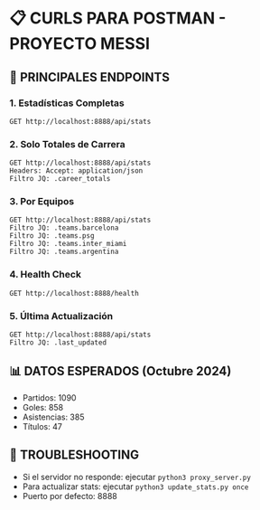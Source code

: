 # 📋 CURLS PARA POSTMAN - PROYECTO MESSI

## 🚀 PRINCIPALES ENDPOINTS

### 1. Estadísticas Completas
```
GET http://localhost:8888/api/stats
```

### 2. Solo Totales de Carrera
```
GET http://localhost:8888/api/stats
Headers: Accept: application/json
Filtro JQ: .career_totals
```

### 3. Por Equipos
```
GET http://localhost:8888/api/stats
Filtro JQ: .teams.barcelona
Filtro JQ: .teams.psg  
Filtro JQ: .teams.inter_miami
Filtro JQ: .teams.argentina
```

### 4. Health Check
```
GET http://localhost:8888/health
```

### 5. Última Actualización
```
GET http://localhost:8888/api/stats
Filtro JQ: .last_updated
```

## 📊 DATOS ESPERADOS (Octubre 2024)
- Partidos: 1090
- Goles: 858  
- Asistencias: 385
- Títulos: 47

## 🔧 TROUBLESHOOTING
- Si el servidor no responde: ejecutar `python3 proxy_server.py`
- Para actualizar stats: ejecutar `python3 update_stats.py once`
- Puerto por defecto: 8888
